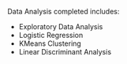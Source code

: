 Data Analysis completed includes:

- Exploratory Data Analysis
- Logistic Regression
- KMeans Clustering
- Linear Discriminant Analysis
